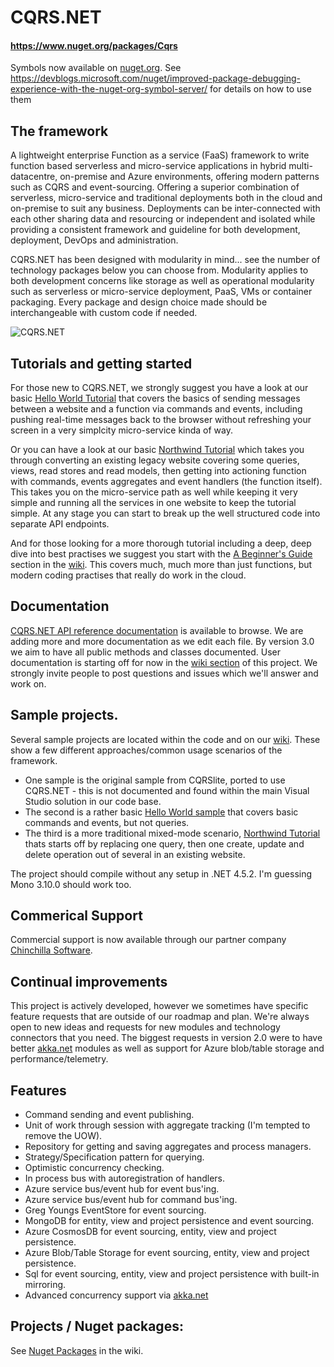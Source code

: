 # CQRS.NET
#### https://www.nuget.org/packages/Cqrs
Symbols now available on [nuget.org](https://symbols.nuget.org/download/symbols). See https://devblogs.microsoft.com/nuget/improved-package-debugging-experience-with-the-nuget-org-symbol-server/ for details on how to use them

## The framework
A lightweight enterprise Function as a service (FaaS) framework to write function based serverless and micro-service applications in hybrid multi-datacentre, on-premise and Azure environments, offering modern patterns such as CQRS and event-sourcing. Offering a superior combination of serverless, micro-service and traditional deployments both in the cloud and on-premise to suit any business. Deployments can be inter-connected with each other sharing data and resourcing or independent and isolated while providing a consistent framework and guideline for both development, deployment, DevOps and administration.

CQRS.NET has been designed with modularity in mind... see the number of technology packages below you can choose from. Modularity applies to both development concerns like storage as well as operational modularity such as serverless or micro-service deployment, PaaS, VMs or container packaging. Every package and design choice made should be interchangeable with custom code if needed.

![CQRS.NET](https://raw.githubusercontent.com/Chinchilla-Software-Com/CQRS/master/wiki/stack/FaaS.png)

## Tutorials and getting started
For those new to CQRS.NET, we strongly suggest you have a look at our basic [Hello World Tutorial](https://github.com/Chinchilla-Software-Com/CQRS/wiki/Hello-World-Example-1) that covers the basics of sending messages between a website and a function via commands and events, including pushing real-time messages back to the browser without refreshing your screen in a very simplcity micro-service kinda of way.

Or you can have a look at our basic [Northwind Tutorial](https://github.com/Chinchilla-Software-Com/CQRS/wiki/Tutorial-1:-Step-1:-Quick-Northwind-sample.) which takes you through  converting an existing legacy website covering some queries, views, read stores and read models, then getting into actioning function with commands, events aggregates and event handlers (the function itself). This takes you on the micro-service path as well while keeping it very simple and running all the services in one website to keep the tutorial simple. At any stage you can start to break up the well structured code into separate API endpoints.

And for those looking for a more thorough tutorial including a deep, deep dive into best practises we suggest you start with the [A Beginner's Guide](https://github.com/Chinchilla-Software-Com/CQRS/wiki/A-Beginner's-Guide-To-Implementing-CQRS-ES) section in the [wiki](https://github.com/Chinchilla-Software-Com/CQRS/wiki). This covers much, much more than just functions, but modern coding practises that really do work in the cloud.

## Documentation
[CQRS.NET API reference documentation](http://chinchilla-software-com.github.io/CQRS/wiki/docs) is available to browse. We are adding more and more documentation as we edit each file. By version 3.0 we aim to have all public methods and classes documented.
User documentation is starting off for now in the [wiki section](https://github.com/Chinchilla-Software-Com/CQRS/wiki) of this project. We strongly invite people to post questions and issues which we'll answer and work on.

## Sample projects.
Several sample projects are located within the code and on our [wiki](https://github.com/Chinchilla-Software-Com/CQRS/wiki/getting-started). These show a few different approaches/common usage scenarios of the framework.
* One sample is the original sample from CQRSlite, ported to use CQRS.NET - this is not documented and found within the main Visual Studio solution in our code base.
* The second is a rather basic [Hello World sample](https://github.com/Chinchilla-Software-Com/CQRS/wiki/Hello-World-Example-1) that covers basic commands and events, but not queries. 
* The third is a more traditional mixed-mode scenario, [Northwind Tutorial](https://github.com/Chinchilla-Software-Com/CQRS/wiki/Tutorial-1:-Step-1:-Quick-Northwind-sample.) thats starts off by replacing one query, then one create, update and delete operation out of several in an existing website. 

The project should compile without any setup in .NET 4.5.2. I'm guessing Mono 3.10.0 should work too.

## Commerical Support
Commercial support is now available through our partner company [Chinchilla Software](http://www.chinchillasoftware.com).

## Continual improvements
This project is actively developed, however we sometimes have specific feature requests that are outside of our roadmap and plan. We're always open to new ideas and requests for new modules and technology connectors that you need. The biggest requests in version 2.0 were to have better [akka.net](http://getakka.net) modules as well as support for Azure blob/table storage and performance/telemetry.

## Features
* Command sending and event publishing.
* Unit of work through session with aggregate tracking (I'm tempted to remove the UOW).
* Repository for getting and saving aggregates and process managers.
* Strategy/Specification pattern for querying.
* Optimistic concurrency checking.
* In process bus with autoregistration of handlers.
* Azure service bus/event hub for event bus'ing.
* Azure service bus/event hub for command bus'ing.
* Greg Youngs EventStore for event sourcing.
* MongoDB for entity, view and project persistence and event sourcing.
* Azure CosmosDB for event sourcing, entity, view and project persistence.
* Azure Blob/Table Storage for event sourcing, entity, view and project persistence.
* Sql for event sourcing, entity, view and project persistence with built-in mirroring.
* Advanced concurrency support via [akka.net](http://getakka.net/)

## Projects / Nuget packages:

See [Nuget Packages](https://github.com/Chinchilla-Software-Com/CQRS/wiki/Nuget-Packages) in the wiki.
